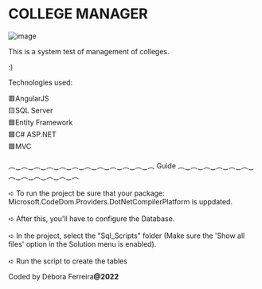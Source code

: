 # COLLEGE MANAGER
![image](https://user-images.githubusercontent.com/79454375/155821848-3d92d133-8738-4b93-a37e-1b61f46db775.png)


This is a system test of management of colleges.

:)



Technologies used:

🟥AngularJS 
<br>
🟨SQL Server
<br>
🟦Entity Framework
<br>
🟩C# ASP.NET
<br>
🟪MVC
<br>

︵‿︵‿︵‿︵‿︵‿︵‿︵‿︵‿︵‿︵‿︵‿︵    Guide    ︵‿︵‿︵‿︵‿︵‿︵‿︵‿︵‿︵‿︵‿︵‿︵   <br>
<br>
➪ To run the project be sure that your package: Microsoft.CodeDom.Providers.DotNetCompilerPlatform is uppdated.
<br> <br>
➪ After this, you'll have to configure the Database. <br><br>
➪ In the project, select the "Sql_Scripts" folder (Make sure the 'Show all files' option in the Solution menu is enabled).<br><br>
➪ Run the script to create the tables <br>


Coded by Débora Ferreira<b>@2022<b>
